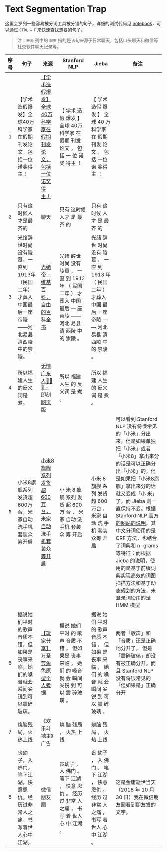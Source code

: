 # Text Segmentation Trap

这里会罗列一些容易被分词工具被分错的句子，详细的测试代码见 [notebook](https://github.com/secsilm/text-segmentation-trap/blob/master/segmentation-test.ipynb)，可以通过 `CTRL` + `F` 来快速查找想要的句子。

> 注：`来源` 列中的 `聊天` 指的是该句来源于日常聊天，包括口头聊天和微信等社交软件聊天记录等。

| 序号| 句子| 来源 |Stanford NLP|Jieba|备注|
| :---: | ---|---|---|---|---|
| 1| 【学术造假爆发】全球40万科学家在假期刊发论文，包括一位诺奖得主！| [【学术造假爆发】全球40万科学家在假期刊发论文，包括一位诺奖得主！](https://mp.weixin.qq.com/s/bu14L15wrBHZ32FNO6sWmA)|【 学术 造假 爆发 】 全球 40万 科学家 在 假期 刊发 论文 ， 包括 一 位 诺奖 得主 ！|【 学术 造假 爆发 】 全球 40 万 科学家 在 假期 刊发 论文 ， 包括 一位 诺 奖得主 ！|
| 2| 只有这时候人才是最齐的| 聊天|只有 这时候 人才 是 最 齐 的|只有 这时候 人才 是 最齐 的|
|3|光绪辞世时尚没有陵墓，一直到1913年（民国二年）才葬入中国最后一座帝陵——河北易县清西陵中的崇陵。|[光绪帝 - 维基百科，自由的百科全书](https://zh.wikipedia.org/wiki/%E5%85%89%E7%BB%AA%E5%B8%9D)|光绪 辞世 时尚 没有 陵墓 ， 一直 到 1913 年 （ 民国 二年 ） 才 葬入 中国 最后 一 座 帝陵 —— 河北 易县 清 西陵 中 的 崇陵 。|光绪 辞世 时尚 没有 陵墓 ， 一直 到 1913 年 （ 民国 二年 ） 才葬入 中国 最后 一座 帝陵 — — 河北 易县 清西陵 中 的 崇陵 。|
|4|所以福建人生的反义词是煮。|[无情广东人🤔🤔🤔 - 即刻网页版](http://web.okjike.com/message-detail/5ba1fa508a21ce009370a188/officialMessage)|所以 福建 人生 的 反义词 是 煮 。|所以 福建 人生 的 反义词 是 煮 。|
|5|小米8旗舰系列发货超600万台，米家自动洗手机套装众筹开启|[小米8旗舰系列发货超600万台，米家自动洗手机套装众筹开启](https://mp.weixin.qq.com/s/LHpx21OyJVySlIC9M65a7A)|小 米 8 旗舰 系列 发货 超 600万 台 ， 米 家 自动 洗 手机 套装 众 筹 开启|小米 8 旗舰 系列 发货 超 600 万台 ， 米家 自动 洗 手机 套装 众筹 开启|可以看到 Stanford NLP 没有将很常见的「小米」分出来，但是如果单独把「小米」或者「小米8」拿出来分的话是可以正确分出「小米」的，但是如果把「小米8旗舰」拿出来分的话就又变成「小 米」了，而 Jieba 则一直保持不变。根据 Stanford NLP [官方的网站的说明](https://nlp.stanford.edu/projects/chinese-nlp.shtml#cws)，其中文分词使用的是 CRF 方法，也结合了词典和 n-grams 等特征；而根据 Jieba 的[说明](https://github.com/fxsjy/jieba#%E7%AE%97%E6%B3%95)，使用的是基于前缀词典实现高效的词图扫描方法和基于动态规划的方法，未登录词使用的是 HMM 模型|
|6|据说她们平时的歌声音质不错，但如果是丧事来临，她们的嗓音就会瞬间尖锐到可以震碎玻璃。|[【玩家分享】万圣节角色原型个人考据](https://mp.weixin.qq.com/s/LYjrfDOEn7CY2JlD__mvuw)|据说 她们 平时 的 歌声 音质 不错 ， 但如 果是 丧事 来临 ， 她们 的 嗓音 就 会 瞬间 尖锐 到 可以 震 碎玻璃 。|据说 她们 平时 的 歌声 音质 不错 ， 但 如果 是 丧事 来临 ， 她们 的 嗓音 就 会 瞬间 尖锐 到 可以 震 碎玻璃 。|两者「歌声」和「音质」还是正确地分开了， 但是「震碎玻璃」却没有被正确分开。而且 Stanford NLP 没有将很常见的「但如果是」正确分开|
|7|烧脑残局，火热上线|《欢乐斗地主》广告|烧 脑 残局 ， 火热 上线|烧脑 残局 ， 火热 上线||
|8|丧幼子，入佛门。笔下江湖，快意恩仇。经历过非常人之痛，书写着世人心中江湖。|微信朋友圈|丧幼子 ， 入 佛门 。 笔下 江湖 ， 快意 恩仇 。 经历 过 非常 人 之痛 ， 书写 着 世人 心 中 江湖 。|丧 幼子 ， 入 佛门 。 笔下 江湖 ， 快意 恩仇 。 经历 过 非常 人之痛 ， 书写 着 世人 心中 江湖 。|这是金庸逝世当天（2018 年 10 月 30 日）我在微信朋友圈看到朋友发的文字。|
